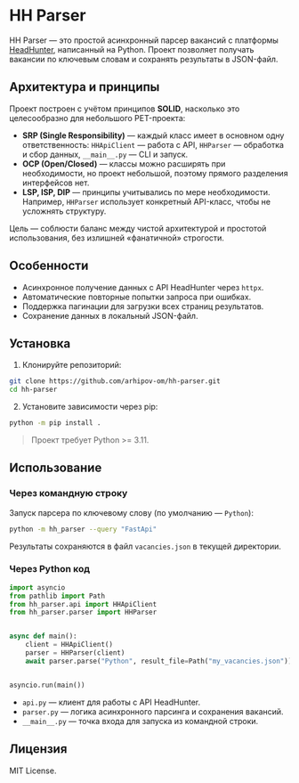 # HH Parser

HH Parser — это простой асинхронный парсер вакансий с платформы [HeadHunter](https://hh.ru), написанный на Python. Проект позволяет получать вакансии по ключевым словам и сохранять результаты в JSON-файл.

## Архитектура и принципы

Проект построен с учётом принципов **SOLID**, насколько это целесообразно для небольшого PET-проекта:

* **SRP (Single Responsibility)** — каждый класс имеет в основном одну ответственность: `HHApiClient` — работа с API, `HHParser` — обработка и сбор данных, `__main__.py` — CLI и запуск.
* **OCP (Open/Closed)** — классы можно расширять при необходимости, но проект небольшой, поэтому прямого разделения интерфейсов нет.
* **LSP, ISP, DIP** — принципы учитывались по мере необходимости. Например, `HHParser` использует конкретный API-класс, чтобы не усложнять структуру.

Цель — соблюсти баланс между чистой архитектурой и простотой использования, без излишней «фанатичной» строгости.

## Особенности

* Асинхронное получение данных с API HeadHunter через `httpx`.
* Автоматические повторные попытки запроса при ошибках.
* Поддержка пагинации для загрузки всех страниц результатов.
* Сохранение данных в локальный JSON-файл.

## Установка

1. Клонируйте репозиторий:

```bash
git clone https://github.com/arhipov-om/hh-parser.git
cd hh-parser
```

2. Установите зависимости через pip:

```bash
python -m pip install .
```

> Проект требует Python >= 3.11.

## Использование

### Через командную строку

Запуск парсера по ключевому слову (по умолчанию — `Python`):

```bash
python -m hh_parser --query "FastApi"
```

Результаты сохраняются в файл `vacancies.json` в текущей директории.

### Через Python код

```python
import asyncio
from pathlib import Path
from hh_parser.api import HHApiClient
from hh_parser.parser import HHParser


async def main():
    client = HHApiClient()
    parser = HHParser(client)
    await parser.parse("Python", result_file=Path("my_vacancies.json"))


asyncio.run(main())
```

* `api.py` — клиент для работы с API HeadHunter.
* `parser.py` — логика асинхронного парсинга и сохранения вакансий.
* `__main__.py` — точка входа для запуска из командной строки.

## Лицензия

MIT License.
